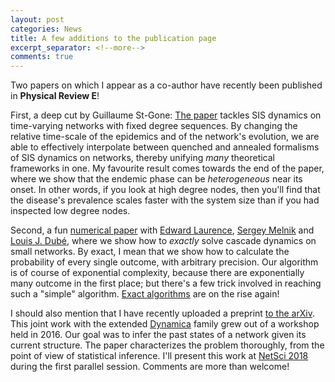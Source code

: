```yaml
---
layout: post
categories: News
title: A few additions to the publication page
excerpt_separator: <!--more-->
comments: true
---
```


Two papers on which I appear as a co-author have recently been published in **Physical Review E**! 

First, a deep cut by Guillaume St-Gone: [The paper](https://doi.org/10.1103/PhysRevE.97.022305) tackles SIS dynamics on time-varying networks with fixed degree sequences. By changing the relative time-scale of the epidemics and of the network's evolution, we are able to effectively interpolate between quenched and annealed formalisms of SIS dynamics on networks, thereby unifying *many* theoretical frameworks in one. My favourite result comes towards the end of the paper, where we show that the endemic phase can be *heterogeneous* near its onset. In other words, if you look at high degree nodes, then you'll find that the disease's prevalence scales faster with the system size than if you had inspected low degree nodes.

Second, a fun [numerical paper](https://doi.org/10.1103/PhysRevE.97.032302) with [Edward Laurence](http://edwardlaurence.me/), [Sergey  Melnik](https://sites.google.com/site/svmelnik/) and [Louis J. Dubé](https://www.dynamica.phy.ulaval.ca/index.php?id=contact), where we show how to *exactly* solve cascade dynamics on small networks. By exact, I mean that we show how to calculate the probability of every single outcome, with arbitrary precision. Our algorithm is of course of exponential complexity, because there are exponentially many outcome in the first place; but there's a few trick involved in reaching such a "simple" algorithm. [Exact algorithms](https://arxiv.org/abs/1802.08849) are on the rise again!

I should also mention that I have recently uploaded a preprint [to the arXiv](https://arxiv.org/abs/1803.09191). This joint work with the extended [Dynamica](https://www.dynamica.phy.ulaval.ca/) family grew out of a  workshop held in 2016.
Our goal was to infer the  past states of a network given its current structure. The paper characterizes the problem thoroughly, from the point of view of statistical inference. I'll present this work at [NetSci 2018](https://www.netsci2018.com/) during the first parallel session. Comments are more than welcome!
